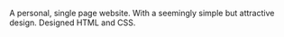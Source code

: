 A personal, single page website.
With a seemingly simple but attractive design.
Designed HTML and CSS.
